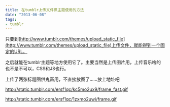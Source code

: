 ```yaml
---
title: 在tumblr上传文件供主题使用的方法
date: "2013-06-08"
tags:
- tumblr
---
```

只要到[http://www.tumblr.com/themes/upload_static_file](http://www.tumblr.com/themes/upload_static_file)上传文件，就能得到一个固定的URL。

之后就能在tumblr主题等地方使用它了。主要当然是上传图片用，上传音乐啥的也不是不可以，CSS和JS也行。

上传了两张标题图供鬼畜用，不直接放图了……放上地址吧  

http://static.tumblr.com/ersf1qc/kc5mo2ux9/frame_fast.gif

http://static.tumblr.com/ersf1qc/1zxmo2uwi/frame.gif
